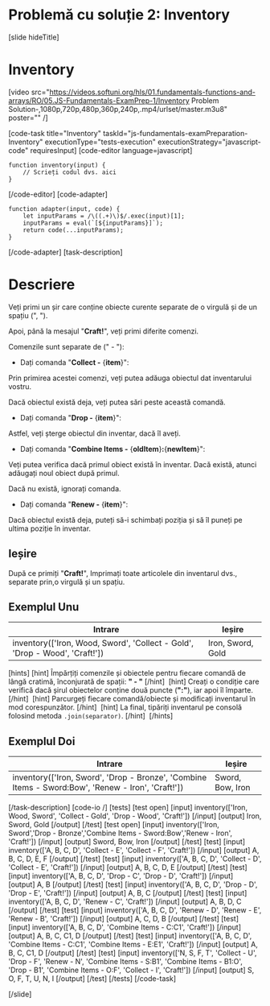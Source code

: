 # Problemă cu soluție 2: Inventory

[slide hideTitle]
# Inventory

[video src="https://videos.softuni.org/hls/01.fundamentals-functions-and-arrays/RO/05.JS-Fundamentals-ExamPrep-1/Inventory Problem Solution-,1080p,720p,480p,360p,240p,.mp4/urlset/master.m3u8" poster="" /]

[code-task title="Inventory" taskId="js-fundamentals-examPreparation-Inventory" executionType="tests-execution" executionStrategy="javascript-code" requiresInput]
[code-editor language=javascript]
```
function inventory(input) {
	// Scrieți codul dvs. aici
}
```
[/code-editor]
[code-adapter]
```
function adapter(input, code) {
    let inputParams = /\((.+)\)$/.exec(input)[1];
    inputParams = eval(`[${inputParams}]`);
    return code(...inputParams);
}
```
[/code-adapter]
[task-description]
# Descriere

Veți primi un șir care conține obiecte curente separate de o virgulă și de un spațiu \(", "\).

Apoi, până la mesajul "**Craft!**", veți primi diferite comenzi. 

Comenzile sunt separate de (" \- "):

* Dați comanda "**Collect -** \{**item**\}":

Prin primirea acestei comenzi, veți putea adăuga obiectul dat inventarului vostru.

Dacă obiectul există deja, veți putea sări peste această comandă. 

* Dați comanda "**Drop -** \{**item**\}": 

Astfel, veți șterge obiectul din inventar, dacă îl aveți. 

* Dați comanda "**Combine Items -** \{**oldItem**\}**:**\{**newItem**\}":

Veți putea verifica dacă primul obiect există în inventar. Dacă există, atunci adăugați noul obiect după primul.

Dacă nu există, ignorați comanda.

* Dați comanda "**Renew -** \{**item**\}":

Dacă obiectul există deja, puteți să-i schimbați poziția și să îl puneți pe ultima poziție în inventar.


## Ieșire
După ce primiți "**Craft!**", Imprimați toate articolele din inventarul dvs., separate prin,o virgulă și un spațiu.

## Exemplul Unu
|**Intrare**|**Ieșire** |
| --- | --- |
|inventory(['Iron, Wood, Sword', 'Collect - Gold', 'Drop - Wood', 'Craft!'])| Iron, Sword, Gold |

[hints]
[hint]
Împărțiți comenzile și obiectele pentru fiecare comandă de lângă cratimă, înconjurată de spații: **" - "**
[/hint] 
[hint]
Creați o condiție care verifică dacă șirul obiectelor conține două puncte (**":"**), iar apoi îl împarte.
[/hint] 
[hint]
Parcurgeți fiecare comandă/obiecte și modificați inventarul în mod corespunzător.
[/hint] 
[hint]
La final, tipăriți inventarul pe consolă folosind metoda `.join(separator)`.
[/hint] 
[/hints] 

## Exemplul Doi
|**Intrare**|**Ieșire** |
| --- | --- |
|inventory(['Iron, Sword', 'Drop - Bronze', 'Combine Items - Sword:Bow', 'Renew - Iron', 'Craft!'])| Sword, Bow, Iron|

[/task-description]
[code-io /]
[tests]
[test open]
[input]
inventory(['Iron, Wood, Sword', 'Collect - Gold', 'Drop - Wood', 'Craft!'])
[/input]
[output]
Iron, Sword, Gold
[/output]
[/test]
[test open]
[input]
inventory(['Iron, Sword','Drop - Bronze','Combine Items - Sword:Bow','Renew - Iron', 'Craft!'])
[/input]
[output]
Sword, Bow, Iron
[/output]
[/test]
[test]
[input]
inventory(['A, B, C, D', 'Collect - E', 'Collect - F', 'Craft!'])
[/input]
[output]
A, B, C, D, E, F
[/output]
[/test]
[test]
[input]
inventory(['A, B, C, D', 'Collect - D', 'Collect - E', 'Craft!'])
[/input]
[output]
A, B, C, D, E
[/output]
[/test]
[test]
[input]
inventory(['A, B, C, D', 'Drop - C', 'Drop - D', 'Craft!'])
[/input]
[output]
A, B
[/output]
[/test]
[test]
[input]
inventory(['A, B, C, D', 'Drop - D', 'Drop - E', 'Craft!'])
[/input]
[output]
A, B, C
[/output]
[/test]
[test]
[input]
inventory(['A, B, C, D', 'Renew - C', 'Craft!'])
[/input]
[output]
A, B, D, C
[/output]
[/test]
[test]
[input]
inventory(['A, B, C, D', 'Renew - D', 'Renew - E', 'Renew - B', 'Craft!'])
[/input]
[output]
A, C, D, B
[/output]
[/test]
[test]
[input]
inventory(['A, B, C, D', 'Combine Items - C:C1', 'Craft!'])
[/input]
[output]
A, B, C, C1, D
[/output]
[/test]
[test]
[input]
inventory(['A, B, C, D', 'Combine Items - C:C1', 'Combine Items - E:E1', 'Craft!'])
[/input]
[output]
A, B, C, C1, D
[/output]
[/test]
[test]
[input]
inventory(['N, S, F, T', 'Collect - U', 'Drop - F', 'Renew - N', 'Combine Items - S:B1', 'Combine Items - B1:O', 'Drop - B1', 'Combine Items - O:F', 'Collect - I', 'Craft!'])
[/input]
[output]
S, O, F, T, U, N, I
[/output]
[/test]
[/tests]
[/code-task]

[/slide]
